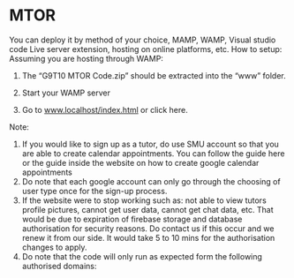 # MTOR

You can deploy it by method of your choice, MAMP, WAMP, Visual studio code Live server extension, hosting on online platforms, etc. 
How to setup:
Assuming you are hosting through WAMP:
 
1.	The “G9T10 MTOR Code.zip” should be extracted into the “www” folder.  
2.	Start your WAMP server
  
3.	Go to www.localhost/index.html or click here.

Note:
1.	If you would like to sign up as a tutor, do use SMU account so that you are able to create calendar appointments. You can follow the guide here or the guide inside the website on how to create google calendar appointments   
2.	Do note that each google account can only go through the choosing of user type once for the sign-up process.
3.	If the website were to stop working such as: not able to view tutors profile pictures, cannot get user data, cannot get chat data, etc. That would be due to expiration of firebase storage and database authorisation for security reasons. Do contact us if this occur and we renew it from our side. It would take 5 to 10 mins for the authorisation changes to apply. 
4.	Do note that the code will only run as expected form the following authorised domains:
 
